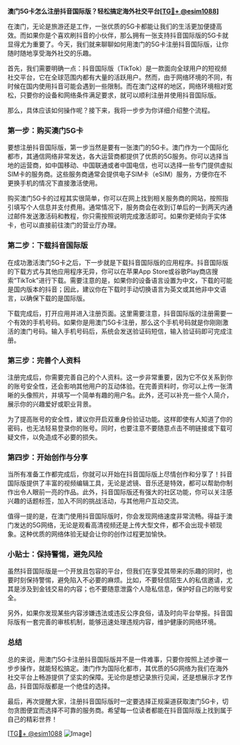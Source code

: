 **澳门5G卡怎么注册抖音国际版？轻松搞定海外社交平台[[TG💪+ @esim1088](https://t.me/s/esim1088)]**

在澳门，无论是旅游还是工作，一张优质的5G卡都能让我们的生活更加便捷高效。而如果你是个喜欢刷抖音的小伙伴，那么拥有一张支持抖音国际版的5G卡就显得尤为重要了。今天，我们就来聊聊如何用澳门的5G卡注册抖音国际版，让你随时随地享受海外社交的乐趣。

首先，我们需要明确一点：抖音国际版（TikTok）是一款面向全球用户的短视频社交平台，它在全球范围内都有大量的活跃用户。然而，由于网络环境的不同，有时候在国内使用抖音可能会遇到一些限制。而在澳门这样的地区，网络环境相对宽松，只要你的设备和网络条件满足要求，就可以顺利注册并使用抖音国际版。

那么，具体应该如何操作呢？接下来，我将一步步为你详细介绍整个流程。

### 第一步：购买澳门5G卡

要想注册抖音国际版，第一步当然是要有一张澳门的5G卡。澳门作为一个国际化都市，其通信网络非常发达，各大运营商都提供了优质的5G服务。你可以选择当地的运营商，如中国移动、中国联通或者中国电信，也可以选择一些专门提供虚拟SIM卡的服务商。这些服务商通常会提供电子SIM卡（eSIM）服务，方便你在不更换手机的情况下直接激活使用。

购买澳门5G卡的过程其实很简单，你可以在网上找到相关服务商的网站，按照指引填写个人信息并支付费用。通常情况下，服务商会在收到订单后的一到两天内通过邮件发送激活码和教程，你只需按照说明完成激活即可。如果你更倾向于实体卡，也可以直接前往澳门的营业厅办理。

### 第二步：下载抖音国际版

在成功激活澳门5G卡之后，下一步就是下载抖音国际版的应用程序。抖音国际版的下载方式与其他应用程序无异，你可以在苹果App Store或谷歌Play商店搜索“TikTok”进行下载。需要注意的是，如果你的设备语言设置为中文，下载的可能是国内版本的抖音；因此，建议你在下载时手动切换语言为英文或其他非中文语言，以确保下载的是国际版。

下载完成后，打开应用并进入注册页面。这里需要注意，抖音国际版的注册需要一个有效的手机号码。如果你是用澳门5G卡注册，那么这个手机号码就是你刚刚激活的澳门号码。输入手机号码后，系统会发送验证码短信，输入验证码即可完成注册。

### 第三步：完善个人资料

注册完成后，你需要完善自己的个人资料。这一步非常重要，因为它不仅关系到你的账号安全性，还会影响其他用户的互动体验。在完善资料时，你可以上传一张清晰的头像照片，并填写一个简单有趣的用户名。此外，还可以补充一些个人简介，展示你的兴趣爱好或职业背景。

为了提高账号的安全性，建议你开启双重身份验证功能。这样即使有人知道了你的密码，也无法轻易登录你的账号。同时，也要注意不要随意点击不明链接或下载可疑文件，以免造成不必要的损失。

### 第四步：开始创作与分享

当所有准备工作都完成后，你就可以开始在抖音国际版上尽情创作和分享了！抖音国际版提供了丰富的视频编辑工具，无论是滤镜、音乐还是特效，都可以帮助你制作出令人眼前一亮的作品。此外，抖音国际版还有强大的社区功能，你可以关注感兴趣的话题标签，加入不同的挑战活动，与其他用户互动交流。

值得一提的是，在澳门使用抖音国际版时，你会发现网络速度非常流畅。得益于澳门发达的5G网络，无论是观看高清视频还是上传大型文件，都不会出现卡顿现象。这种优质的网络体验无疑会让你的创作过程更加愉快。

### 小贴士：保持警惕，避免风险

虽然抖音国际版是一个开放且包容的平台，但我们在享受其带来的乐趣的同时，也要时刻保持警惕，避免陷入不必要的麻烦。比如，不要轻信陌生人的私信邀请，尤其是涉及到金钱交易的内容；也不要随意泄露个人隐私信息，保护好自己的账号安全。

另外，如果你发现某些内容涉嫌违法或违反公序良俗，请及时向平台举报。抖音国际版有一套完善的审核机制，能够迅速处理违规内容，维护健康的网络环境。

### 总结

总的来说，用澳门5G卡注册抖音国际版并不是一件难事，只要你按照上述步骤一步步操作，就能轻松搞定。澳门作为国际化都市，其优质的5G网络为我们在海外社交平台上畅游提供了坚实的保障。无论你是想记录旅行见闻，还是想展示才艺作品，抖音国际版都是一个绝佳的选择。

最后，再次提醒大家，注册抖音国际版时一定要选择正规渠道获取澳门5G卡，切勿贪图便宜而选择不可靠的服务商。希望每一位读者都能在抖音国际版上找到属于自己的精彩世界！

[[TG💪+ @esim1088](https://t.me/s/esim1088) ![Image](https://i.postimg.cc/4NQfJmqS/Snipaste-2025-05-13-00-14-12.png)]